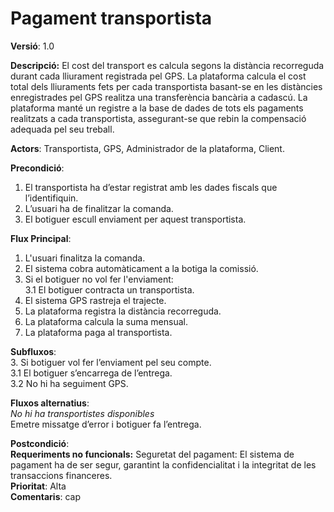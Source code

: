 # Pagament transportista

**Versió**: 1.0<br>

**Descripció:**
El cost del transport es calcula segons la distància recorreguda durant cada lliurament 
registrada pel GPS. La plataforma calcula el cost total dels lliuraments fets per cada transportista 
basant-se en les distàncies enregistrades pel GPS realitza una transferència bancària a cadascú. 
La plataforma manté un registre a la base de dades de tots els pagaments realitzats a cada transportista, assegurant-se 
que rebin la compensació adequada pel seu treball.<br>

**Actors**:
Transportista, GPS, Administrador de la plataforma, Client.<br>

**Precondició**:<br>
1. El transportista ha d’estar registrat amb les dades fiscals que l’identifiquin.<br>
2. L’usuari ha de finalitzar la comanda.<br>
3. El botiguer escull enviament per aquest transportista.<br>

**Flux Principal**:
1. L'usuari finalitza la comanda.<br>
2. El sistema cobra automàticament a la botiga la comissió.<br>
3. Si el botiguer no vol fer l'enviament:<br>
   3.1 El botiguer contracta un transportista.<br>
4. El sistema GPS rastreja el trajecte.<br>
5. La plataforma registra la distància recorreguda.<br>
6. La plataforma calcula la suma mensual.<br>
7. La plataforma paga al transportista.<br>

**Subfluxos**:<br>
3. Si botiguer vol fer l’enviament pel seu compte.<br>
  3.1 El botiguer s’encarrega de l’entrega.<br>
  3.2 No hi ha seguiment GPS.<br>
  
**Fluxos alternatius**:<br>
*No hi ha transportistes disponibles*<br>
Emetre missatge d’error i botiguer fa l’entrega.<br>

**Postcondició**:<br>
**Requeriments no funcionals:** 
Seguretat del pagament: El sistema de pagament ha de ser segur, garantint la confidencialitat i la integritat de les transaccions financeres.<br>
**Prioritat**:
Alta<br>
**Comentaris**: cap



